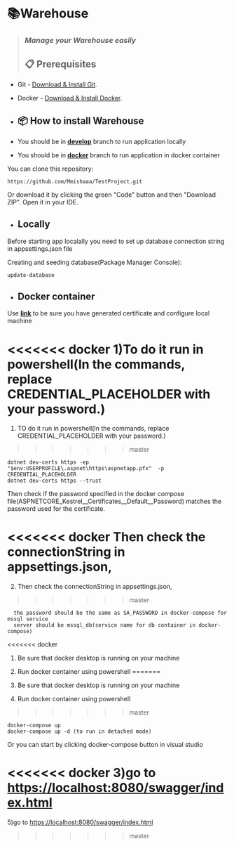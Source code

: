 # 📚Warehouse

> ### **_Manage your Warehouse easily_**
>
> ## :clipboard: Prerequisites

- Git - [Download & Install Git](https://git-scm.com/downloads).
- Docker - [Download & Install Docker](https://www.docker.com/products/docker-desktop/).
- ## 📦 How to install Warehouse

- You should be in **[develop](https://github.com/Mmishaaa/TestProject/tree/develop)** branch to run application locally
- You should be in **[docker](https://github.com/Mmishaaa/TestProject/tree/docker)** branch to run application in docker container

You can clone this repository:

```
https://github.com/Mmishaaa/TestProject.git
```

Or download it by clicking the green "Code" button and then "Download ZIP". Open it in your IDE.
- ## Locally
Before starting app localally you need to set up database connection string in appsettings.json file

Creating and seeding database(Package Manager Console):
```
update-database
```
- ## Docker container
Use  **[link](https://learn.microsoft.com/en-us/aspnet/core/security/docker-compose-https?view=aspnetcore-8.0)** 
to be sure you have generated certificate and configure local machine

<<<<<<< docker
1)To do it run in powershell(In the commands, replace CREDENTIAL_PLACEHOLDER with your password.)
=======
1) TO do it run in powershell(In the commands, replace CREDENTIAL_PLACEHOLDER with your password.)
>>>>>>> master
```
dotnet dev-certs https -ep "$env:USERPROFILE\.aspnet\https\aspnetapp.pfx"  -p CREDENTIAL_PLACEHOLDER
dotnet dev-certs https --trust
```
Then check if the password specified in the docker compose file(ASPNETCORE_Kestrel__Certificates__Default__Password) matches the password used for the certificate.

<<<<<<< docker
Then check the connectionString in appsettings.json, 
=======
2) Then check the connectionString in appsettings.json, 
>>>>>>> master
```
  the password should be the same as SA_PASSWORD in docker-compose for mssql service
  server should be mssql_db(service name for db container in docker-compose)
```
<<<<<<< docker
1) Be sure that docker desktop is running on your machine

2) Run docker container using powershell
=======
3) Be sure that docker desktop is running on your machine

4) Run docker container using powershell
>>>>>>> master
```
docker-compose up
docker-compose up -d (to run in detached mode)
```
Or you can start by clicking docker-compose button in visual studio

<<<<<<< docker
3)go to [https://localhost:8080/swagger/index.html](https://localhost:8080/swagger/index.html)
=======
5)go to [https://localhost:8080/swagger/index.html](https://localhost:8080/swagger/index.html)
>>>>>>> master

